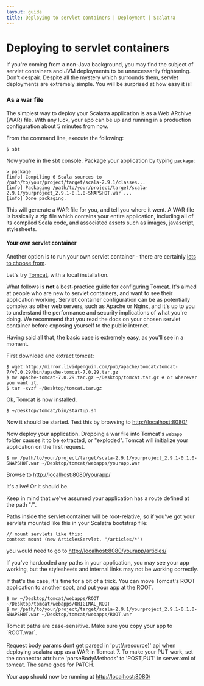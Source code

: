 ```yaml
---
layout: guide
title: Deploying to servlet containers | Deployment | Scalatra
---
```


<div class="page-header">
  <h1>Deploying to servlet containers</h1>
</div>

<div class="alert alert-info">
  <span class="badge badge-info"><i class="icon-flag icon-white"></i></span>
  If you're coming from a non-Java background, you may find the subject of
  servlet containers and JVM deployments to be unnecessarily frightening. Don't
  despair. Despite all the mystery which surrounds them, servlet deployments are
  extremely simple. You will be surprised at how easy it is!
</div>

### As a war file

The simplest way to deploy your Scalatra application is as a Web ARchive (WAR)
file. With any luck, your app can be up and running in a production configuration
about 5 minutes from now.

From the command line, execute the following:

    $ sbt

Now you're in the sbt console. Package your application by typing `package`:

    > package
    [info] Compiling 6 Scala sources to /path/to/your/project/target/scala-2.9.1/classes...
    [info] Packaging /path/to/your/project/target/scala-2.9.1/yourproject_2.9.1-0.1.0-SNAPSHOT.war ...
    [info] Done packaging.

This will generate a WAR file for you, and tell you where it went. A WAR file
is basically a zip file which contains your entire application, including all
of its compiled Scala code, and associated assets such as images, javascript,
stylesheets.

#### Your own servlet container

Another option is to run your own servlet container - there are certainly
[lots to choose from](http://en.wikipedia.org/wiki/Web_container).

Let's try [Tomcat](http://tomcat.apache.org), with a local installation.

<div class="alert alert-info">
<p><span class="badge badge-info"><i class="icon-flag icon-white"></i></span>
What follows is <strong>not</strong> a best-practice guide for configuring Tomcat.
It's aimed at people who are new to servlet containers, and want to see their
application working. Servlet container configuration can be as potentially complex
as other web servers, such as Apache or Nginx, and it's up to you to understand
the performance and security implications of what you're doing. We recommend
that you read the docs on your chosen servlet container before exposing yourself
to the public internet.</p>

<p>Having said all that, the basic case is extremely easy, as you'll see in a moment.</p>
</div>

First download and extract tomcat:

    $ wget http://mirror.lividpenguin.com/pub/apache/tomcat/tomcat-7/v7.0.29/bin/apache-tomcat-7.0.29.tar.gz
    $ mv apache-tomcat-7.0.29.tar.gz ~/Desktop/tomcat.tar.gz # or wherever you want it.
    $ tar -xvzf ~/Desktop/tomcat.tar.gz

Ok, Tomcat is now installed.

    $ ~/Desktop/tomcat/bin/startup.sh

Now it should be started. Test this by browsing to
[http://localhost:8080/](http://localhost:8080/)

Now deploy your application. Dropping a war file into Tomcat's `webapp` folder
causes it to be extracted, or "exploded". Tomcat will initialize your application
on the first request.

    $ mv /path/to/your/project/target/scala-2.9.1/yourproject_2.9.1-0.1.0-SNAPSHOT.war ~/Desktop/tomcat/webapps/yourapp.war

Browse to [http://localhost:8080/yourapp/](http://localhost:8080/yourapp/)

It's alive! Or it should be.

<div class="alert alert-info">
<span class="badge badge-info"><i class="icon-flag icon-white"></i></span>
Keep in mind that we've assumed your application has a route defined at the
path "/".
</div>

Paths inside the servlet container will be root-relative, so if you've
got your servlets mounted like this in your Scalatra bootstrap file:

    // mount servlets like this:
    context mount (new ArticlesServlet, "/articles/*")

you would need to go to [http://localhost:8080/yourapp/articles/](http://localhost:8080/yourapp/articles/)

If you've hardcoded any paths in your application, you may see your app working,
but the stylesheets and internal links may not be working correctly.

If that's the case, it's time for a bit of a trick. You can move Tomcat's
ROOT application to another spot, and put your app at the ROOT.

    $ mv ~/Desktop/tomcat/webapps/ROOT ~/Desktop/tomcat/webapps/ORIGINAL_ROOT
    $ mv /path/to/your/project/target/scala-2.9.1/yourproject_2.9.1-0.1.0-SNAPSHOT.war ~/Desktop/tomcat/webapps/ROOT.war

<div class="alert alert-warning">
<span class="badge badge-warning"><i class="icon-flag icon-white"></i></span>  Tomcat paths are case-sensitive. Make sure you copy your app to `ROOT.war`.<br /><br />
Request body params dont get parsed in 'put(/:resource)' api when deploying scalatra app as a WAR in Tomcat 7. To make your PUT work, set the connector attribute 'parseBodyMethods' to 'POST,PUT' in server.xml of tomcat. The same goes for PATCH.
</div>

Your app should now be running at [http://localhost:8080/](http://localhost:8080/)


